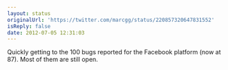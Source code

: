 ```yaml
---
layout: status
originalUrl: 'https://twitter.com/marcgg/status/220857320647831552'
isReply: false
date: 2012-07-05 12:31:03
---
```


Quickly getting to the 100 bugs reported for the Facebook platform (now at 87). Most of them are still open.
